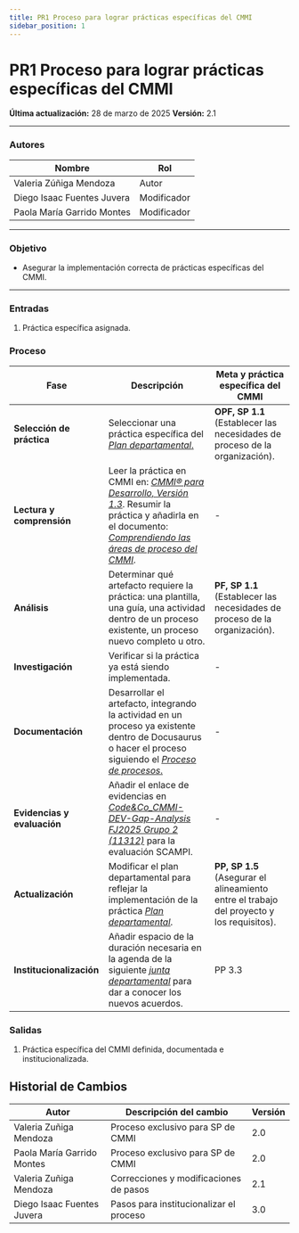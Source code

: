 ```yaml
---
title: PR1 Proceso para lograr prácticas específicas del CMMI
sidebar_position: 1
---
```


# PR1 Proceso para lograr prácticas específicas del CMMI

**Última actualización:** 28 de marzo de 2025
**Versión:** 2.1

---

### Autores

| Nombre                     | Rol         |
| -------------------------- | ----------- |
| Valeria Zúñiga Mendoza     | Autor       |
| Diego Isaac Fuentes Juvera | Modificador |
| Paola María Garrido Montes | Modificador |

---

### Objetivo

- Asegurar la implementación correcta de prácticas específicas del CMMI.

---

### Entradas

1. Práctica específica asignada.

### Proceso

| Fase                        | Descripción                                                                                                                                                                                                                                                                                                                                             | Meta y práctica específica del CMMI                                                       |
| --------------------------- | ------------------------------------------------------------------------------------------------------------------------------------------------------------------------------------------------------------------------------------------------------------------------------------------------------------------------------------------------------- | ----------------------------------------------------------------------------------------- |
| **Selección de práctica**   | Seleccionar una práctica específica del <u>_[Plan departamental](https://docs.google.com/spreadsheets/d/1yvqCf1wp_6ic0Xqwd4LDwk_sMfGdgWF-S9FTfnieVZQ/edit?usp=sharing)_. </u>                                                                                                                                                                           | **OPF, SP 1.1** (Establecer las necesidades de proceso de la organización).               |
| **Lectura y comprensión**   | Leer la práctica en CMMI en: <u>_[CMMI® para Desarrollo, Versión 1.3](https://insights.sei.cmu.edu/documents/87/2010_019_001_28782.pdf)_</u>. Resumir la práctica y añadirla en el documento: <u>_[Comprendiendo las áreas de proceso del CMMI](https://docs.google.com/document/d/19lSwMuoRpzJko4hnMJNj_W6A81tCjo35x_u47YBxRyw/edit?usp=sharing)_</u>. | -                                                                                         |
| **Análisis**                | Determinar qué artefacto requiere la práctica: una plantilla, una guía, una actividad dentro de un proceso existente, un proceso nuevo completo u otro.                                                                                                                                                                                                 | **PF, SP 1.1** (Establecer las necesidades de proceso de la organización).                |
| **Investigación**           | Verificar si la práctica ya está siendo implementada.                                                                                                                                                                                                                                                                                                   | -                                                                                         |
| **Documentación**           | Desarrollar el artefacto, integrando la actividad en un proceso ya existente dentro de Docusaurus o hacer el proceso siguiendo el <u>_[Proceso de procesos](/docs/procesos/PR17-proceso-procesos)_.</u>                                                                                                                                                 | -                                                                                         |
| **Evidencias y evaluación** | Añadir el enlace de evidencias en <u>_[Code&Co_CMMI-DEV-Gap-Analysis FJ2025 Grupo 2 (11312)](https://docs.google.com/spreadsheets/d/1hW2CMK-EKuXaOXwrbGjtfbg8v-DST-pHOJA2ZV5LNhk/edit?usp=sharing)_</u> para la evaluación SCAMPI.                                                                                                                      | -                                                                                         |
| **Actualización**           | Modificar el plan departamental para reflejar la implementación de la práctica <u>_[Plan departamental](https://docs.google.com/spreadsheets/d/1yvqCf1wp_6ic0Xqwd4LDwk_sMfGdgWF-S9FTfnieVZQ/edit?usp=sharing)_</u>.                                                                                                                                     | **PP, SP 1.5** (Asegurar el alineamiento entre el trabajo del proyecto y los requisitos). |
| **Institucionalización** | Añadir espacio de la duración necesaria en la agenda de la siguiente <u>_[junta departamental](https://drive.google.com/drive/folders/1uW11TAX4Z0pN9h2i6CwmBCDxTntzh1AS?usp=drive_link)_</u> para dar a conocer los nuevos acuerdos. | PP 3.3 |

### Salidas

1. Práctica específica del CMMI definida, documentada e institucionalizada.

## Historial de Cambios

| Autor                      | Descripción del cambio                 | Versión |
| -------------------------- | -------------------------------------- | ------- |
| Valeria Zuñiga Mendoza     | Proceso exclusivo para SP de CMMI      | 2.0     |
| Paola María Garrido Montes | Proceso exclusivo para SP de CMMI      | 2.0     |
| Valeria Zuñiga Mendoza     | Correcciones y modificaciones de pasos | 2.1     |
| Diego Isaac Fuentes Juvera | Pasos para institucionalizar el proceso | 3.0 |